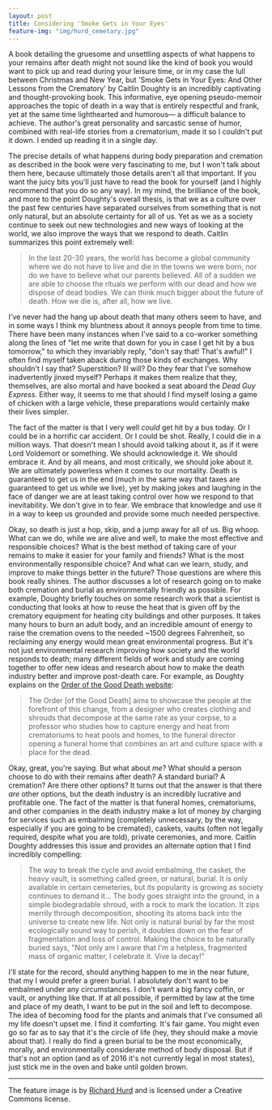 ```yaml
---
layout: post
title: Considering 'Smoke Gets in Your Eyes'
feature-img: "img/hurd_cemetary.jpg"
---
```


A book detailing the gruesome and unsettling aspects of what happens to your remains after death might not sound like the kind of book you would want to pick up and read during your leisure time, or in my case the lull between Christmas and New Year, but 'Smoke Gets in Your Eyes: And Other Lessons from the Crematory' by Caitlin Doughty is an incredibly captivating and thought-provoking book. This informative, eye opening pseudo-memoir approaches the topic of death in a way that is entirely respectful and frank, yet at the same time lighthearted and humorous— a difficult balance to achieve. The author's great personality and sarcastic sense of humor, combined with real-life stories from a crematorium, made it so I couldn't put it down. I ended up reading it in a single day.

The precise details of what happens during body preparation and cremation as described in the book were very fascinating to me, but I won't talk about them here, because ultimately those details aren't all that important. If you want the juicy bits you'll just have to read the book for yourself (and I highly recommend that you do so any way). In my mind, the brilliance of the book, and more to the point Doughty's overall thesis, is that we as a culture over the past few centuries have separated ourselves from something that is not only natural, but an absolute certainty for all of us. Yet as we as a society continue to seek out new technologies and new ways of looking at the world, we also improve the ways that we respond to death. Caitlin summarizes this point extremely well:

>In the last 20-30 years, the world has become a global community where we do not have to live and die in the towns we were born, nor do we have to believe what our parents believed.  All of a sudden we are able to choose the rituals we perform with our dead and how we dispose of dead bodies. We can think much bigger about the future of death. How we die is, after all, how we live.

I've never had the hang up about death that many others seem to have, and in some ways I think my bluntness about it annoys people from time to time. There have been many instances when I've said to a co-worker something along the lines of "let me write that down for you in case I get hit by a bus tomorrow," to which they invariably reply, "don't say that! That's awful!" I often find myself taken aback during those kinds of exchanges. Why shouldn't I say that? Superstition? Ill will? Do they fear that I've somehow inadvertently jinxed myself? Perhaps it makes them realize that they, themselves, are also mortal and have booked a seat aboard the _Dead Guy Express_. Either way, it seems to me that should I find myself losing a game of chicken with a large vehicle, these preparations would certainly make their lives simpler.

The fact of the matter is that I very well _could_ get hit by a bus today. Or I could be in a horrific car accident. Or I could be shot. Really, I could die in a million ways. That doesn't mean I should avoid talking about it, as if it were Lord Voldemort or something. We should acknowledge it. We should embrace it. And by all means, and most critically, we should joke about it. We are ultimately powerless when it comes to our mortality. Death is guaranteed to get us in the end (much in the same way that taxes are guaranteed to get us while we live), yet by making jokes and laughing in the face of danger we are at least taking control over how we respond to that inevitability. We don't give in to fear. We embrace that knowledge and use it in a way to keep us grounded and provide some much needed perspective.

Okay, so death is just a hop, skip, and a jump away for all of us. Big whoop. What can we do, while we are alive and well, to make the most effective and responsible choices? What is the best method of taking care of your remains to make it easier for your family and friends? What is the most environmentally responsible choice? And what can we learn, study, and improve to make things better in the future? Those questions are where this book really shines. The author discusses a lot of research going on to make both cremation and burial as environmentally friendly as possible. For example, Doughty briefly touches on some research work that a scientist is conducting that looks at how to reuse the heat that is given off by the crematory equipment for heating city buildings and other purposes. It takes many hours to burn an adult body, and an incredible amount of energy to raise the cremation ovens to the needed ~1500 degrees Fahrenheit, so reclaiming any energy would mean great environmental progress. But it's not just environmental research improving how society and the world responds to death; many different fields of work and study are coming together to offer new ideas and research about how to make the death industry better and improve post-death care. For example, as Doughty explains on the [Order of the Good Death website](http://www.orderofthegooddeath.com/):

>The Order [of the Good Death] aims to showcase the people at the forefront of this change, from a designer who creates clothing and shrouds that decompose at the same rate as your corpse, to a professor who studies how to capture energy and heat from crematoriums to heat pools and homes, to the funeral director opening a funeral home that combines an art and culture space with a place for the dead.

Okay, great, you're saying. But what about _me_? What should a person choose to do with their remains after death? A standard burial? A cremation? Are there other options? It turns out that the answer is that there _are_ other options, but the death industry is an incredibly lucrative and profitable one. The fact of the matter is that funeral homes, crematoriums, and other companies in the death industry make a lot of money by charging for services such as embalming (completely unnecessary, by the way, especially if you are going to be cremated), caskets, vaults (often not legally required, despite what you are told), private ceremonies, and more. Caitlin Doughty addresses this issue and provides an alternate option that I find incredibly compelling:

> The way to break the cycle and avoid embalming, the casket, the heavy vault, is something called green, or natural, burial. It is only available in certain cemeteries, but its popularity is growing as society continues to demand it... The body goes straight into the ground, in a simple biodegradable shroud, with a rock to mark the location. It zips merrily through decomposition, shooting its atoms back into the universe to create new life. Not only is natural burial by far the most ecologically sound way to perish, it doubles down on the fear of fragmentation and loss of control. Making the choice to be naturally buried says, "Not only am I aware that I'm a helpless, fragmented mass of organic matter, I celebrate it. Vive la decay!"

I'll state for the record, should anything happen to me in the near future, that my I would prefer a green burial. I absolutely don't want to be embalmed under any circumstances. I don't want a big fancy coffin, or vault, or anything like that. If at all possible, if permitted by law at the time and place of my death, I want to be put in the soil and left to decompose. The idea of becoming food for the plants and animals that I've consumed all my life doesn't upset me. I find it comforting. It's fair game. You might even go so far as to say that it's the circle of life (hey, they should make a movie about that). I really do find a green burial to be the most economically, morally, and environmentally considerate method of body disposal. But if that's not an option (and as of 2016 it's not currently legal in most states), just stick me in the oven and bake until golden brown.

___
The feature image is by [Richard Hurd](https://www.flickr.com/photos/rahimageworks/6307223401/) and is licensed under a Creative Commons license.
